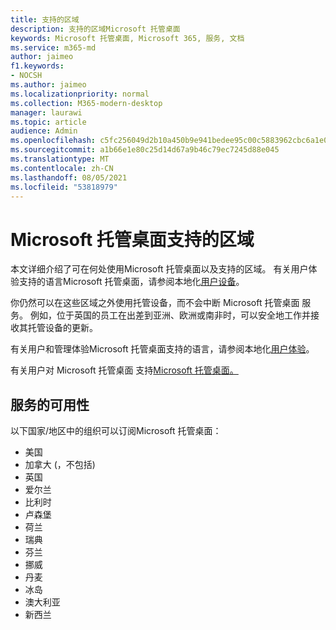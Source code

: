 ```yaml
---
title: 支持的区域
description: 支持的区域Microsoft 托管桌面
keywords: Microsoft 托管桌面, Microsoft 365, 服务, 文档
ms.service: m365-md
author: jaimeo
f1.keywords:
- NOCSH
ms.author: jaimeo
ms.localizationpriority: normal
ms.collection: M365-modern-desktop
manager: laurawi
ms.topic: article
audience: Admin
ms.openlocfilehash: c5fc256049d2b10a450b9e941bedee95c00c5883962cbc6a1e08db12e312399b
ms.sourcegitcommit: a1b66e1e80c25d14d67a9b46c79ec7245d88e045
ms.translationtype: MT
ms.contentlocale: zh-CN
ms.lasthandoff: 08/05/2021
ms.locfileid: "53818979"
---
```

# <a name="microsoft-managed-desktop-supported-regions"></a>Microsoft 托管桌面支持的区域

本文详细介绍了可在何处使用Microsoft 托管桌面以及支持的区域。 有关用户体验支持的语言Microsoft 托管桌面，请参阅本地化[用户设备](../get-started/localization.md)。

你仍然可以在这些区域之外使用托管设备，而不会中断 Microsoft 托管桌面 服务。 例如，位于英国的员工在出差到亚洲、欧洲或南非时，可以安全地工作并接收其托管设备的更新。

有关用户和管理体验Microsoft 托管桌面支持的语言，请参阅本地化[用户体验](../get-started/localization.md)。

有关用户对 Microsoft 托管桌面 支持[Microsoft 托管桌面。](support.md)

## <a name="availability-of-the-service"></a>服务的可用性

以下国家/地区中的组织可以订阅Microsoft 托管桌面：

- 美国
- 加拿大 (，不包括) 
- 英国
- 爱尔兰
- 比利时
- 卢森堡
- 荷兰
- 瑞典
- 芬兰
- 挪威
- 丹麦
- 冰岛
- 澳大利亚
- 新西兰

